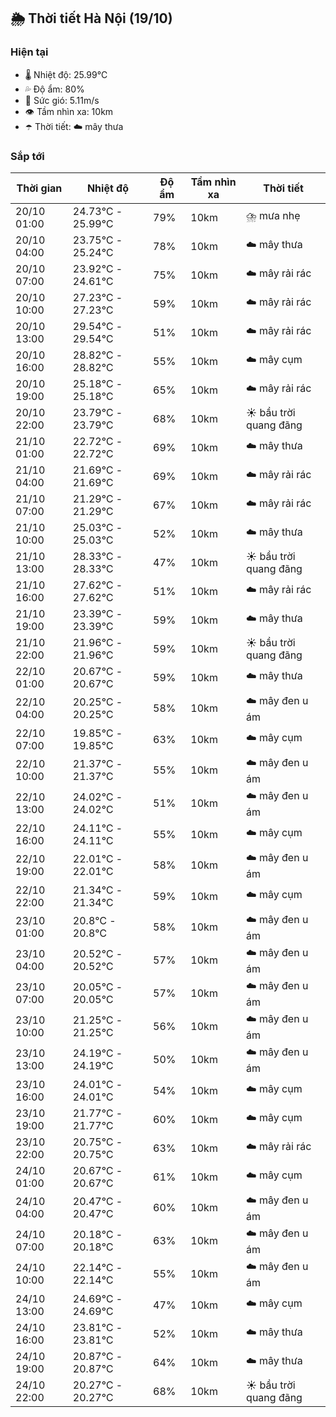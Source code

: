 ## 🌦️ Thời tiết Hà Nội (19/10)

### Hiện tại

- 🌡️ Nhiệt độ: 25.99℃
- 💦 Độ ẩm: 80%
- 💨 Sức gió: 5.11m/s
- 👁️ Tầm nhìn xa: 10km
- ☂️ Thời tiết: ☁️ mây thưa

### Sắp tới

| Thời gian | Nhiệt độ | Độ ẩm | Tầm nhìn xa | Thời tiết |
| --- | --- | --- | --- | --- |
| 20/10 01:00 | 24.73℃ - 25.99℃ | 79% | 10km | ⛈️ mưa nhẹ |
| 20/10 04:00 | 23.75℃ - 25.24℃ | 78% | 10km | ☁️ mây thưa |
| 20/10 07:00 | 23.92℃ - 24.61℃ | 75% | 10km | ☁️ mây rải rác |
| 20/10 10:00 | 27.23℃ - 27.23℃ | 59% | 10km | ☁️ mây rải rác |
| 20/10 13:00 | 29.54℃ - 29.54℃ | 51% | 10km | ☁️ mây rải rác |
| 20/10 16:00 | 28.82℃ - 28.82℃ | 55% | 10km | ☁️ mây cụm |
| 20/10 19:00 | 25.18℃ - 25.18℃ | 65% | 10km | ☁️ mây rải rác |
| 20/10 22:00 | 23.79℃ - 23.79℃ | 68% | 10km | ☀️ bầu trời quang đãng |
| 21/10 01:00 | 22.72℃ - 22.72℃ | 69% | 10km | ☁️ mây thưa |
| 21/10 04:00 | 21.69℃ - 21.69℃ | 69% | 10km | ☁️ mây rải rác |
| 21/10 07:00 | 21.29℃ - 21.29℃ | 67% | 10km | ☁️ mây rải rác |
| 21/10 10:00 | 25.03℃ - 25.03℃ | 52% | 10km | ☁️ mây thưa |
| 21/10 13:00 | 28.33℃ - 28.33℃ | 47% | 10km | ☀️ bầu trời quang đãng |
| 21/10 16:00 | 27.62℃ - 27.62℃ | 51% | 10km | ☁️ mây rải rác |
| 21/10 19:00 | 23.39℃ - 23.39℃ | 59% | 10km | ☁️ mây thưa |
| 21/10 22:00 | 21.96℃ - 21.96℃ | 59% | 10km | ☀️ bầu trời quang đãng |
| 22/10 01:00 | 20.67℃ - 20.67℃ | 59% | 10km | ☁️ mây thưa |
| 22/10 04:00 | 20.25℃ - 20.25℃ | 58% | 10km | ☁️ mây đen u ám |
| 22/10 07:00 | 19.85℃ - 19.85℃ | 63% | 10km | ☁️ mây cụm |
| 22/10 10:00 | 21.37℃ - 21.37℃ | 55% | 10km | ☁️ mây đen u ám |
| 22/10 13:00 | 24.02℃ - 24.02℃ | 51% | 10km | ☁️ mây đen u ám |
| 22/10 16:00 | 24.11℃ - 24.11℃ | 55% | 10km | ☁️ mây cụm |
| 22/10 19:00 | 22.01℃ - 22.01℃ | 58% | 10km | ☁️ mây đen u ám |
| 22/10 22:00 | 21.34℃ - 21.34℃ | 59% | 10km | ☁️ mây cụm |
| 23/10 01:00 | 20.8℃ - 20.8℃ | 58% | 10km | ☁️ mây đen u ám |
| 23/10 04:00 | 20.52℃ - 20.52℃ | 57% | 10km | ☁️ mây đen u ám |
| 23/10 07:00 | 20.05℃ - 20.05℃ | 57% | 10km | ☁️ mây đen u ám |
| 23/10 10:00 | 21.25℃ - 21.25℃ | 56% | 10km | ☁️ mây đen u ám |
| 23/10 13:00 | 24.19℃ - 24.19℃ | 50% | 10km | ☁️ mây đen u ám |
| 23/10 16:00 | 24.01℃ - 24.01℃ | 54% | 10km | ☁️ mây cụm |
| 23/10 19:00 | 21.77℃ - 21.77℃ | 60% | 10km | ☁️ mây cụm |
| 23/10 22:00 | 20.75℃ - 20.75℃ | 63% | 10km | ☁️ mây rải rác |
| 24/10 01:00 | 20.67℃ - 20.67℃ | 61% | 10km | ☁️ mây cụm |
| 24/10 04:00 | 20.47℃ - 20.47℃ | 60% | 10km | ☁️ mây đen u ám |
| 24/10 07:00 | 20.18℃ - 20.18℃ | 63% | 10km | ☁️ mây đen u ám |
| 24/10 10:00 | 22.14℃ - 22.14℃ | 55% | 10km | ☁️ mây đen u ám |
| 24/10 13:00 | 24.69℃ - 24.69℃ | 47% | 10km | ☁️ mây cụm |
| 24/10 16:00 | 23.81℃ - 23.81℃ | 52% | 10km | ☁️ mây thưa |
| 24/10 19:00 | 20.87℃ - 20.87℃ | 64% | 10km | ☁️ mây thưa |
| 24/10 22:00 | 20.27℃ - 20.27℃ | 68% | 10km | ☀️ bầu trời quang đãng |
